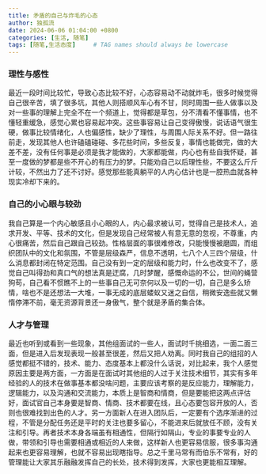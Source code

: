 ```yaml
---
title: 矛盾的自己与炸毛的心态
author: 独孤流
date: 2024-06-06 01:04:00 +0800
categories: [生活, 随笔]
tags: [随笔,生活态度]     # TAG names should always be lowercase
---
```


### 理性与感性
最近一段时间比较忙，导致心态比较不好，心态容易动不动就炸毛，很多时候觉得自己很辛苦，填了很多坑，其他人则搭顺风车心有不甘，同时周围一些人做事以及对一些事的理解上完全不在一个频道上，觉得都是草包，分不清看不懂事情，也不懂轻重缓急，感觉心累也容易起冲突。这些事容易让自己变得傲慢，说话语气很生硬，做事比较情绪化，人也偏感性，缺少了理性，与周围人际关系不好。但一路往前走，发现其他人也许磕磕碰碰、多花些时间，多些反复，事情也能做完，做的大差不差，没有任何事是必须是我才能做的，大家都能做，内心也有些自我怀疑，甚至一度做的梦都是些不开心的有压力的梦。只能劝自己以后理性些，不要这么斤斤计较，不然出力了还不讨好。感觉那些能真躺平的人内心估计也是一腔热血就各种现实冷却下来的。

### 自己的小心眼与较劲
我自己算是一个内心敏感且小心眼的人，内心最求被认可，觉得自己是技术人，追求开发、平等、技术的文化，但是发现自己经常被人有意无意的忽视，不尊重，内心很痛苦，然后自己跟自己较劲。性格层面的事很难修改，只能慢慢被磨圆，而组织团队中的文化和氛围，不管是层级森严，信息不透明，七八个人三四个层级，什么消息都封闭在特定范围。自己没有到一定的层级和能力时，什么也改变不了，感觉自己叫得劲和真口气的想法真是迂腐，几时梦醒，感慨命运的不公，世间的蝇营狗苟，自己看不惯瞧不上的一些事自己无可奈何以及一切的一切，自己是多么矫情，啥也不是还想法一大堆，一事无成的底层蝼蚁又迷之自信，稍微安逸些就又懒惰停滞不前，毫无资源背景还一身傲气，整个就是矛盾的集合体。

### 人才与管理
最近也听到或看到一些现象，其他组面试的一些人，面试时千挑细选，一面二面三面，但是进入后发现表现一般甚至很差，然后又把人劝离。同时我自己的组招的人感觉都挺不错的，技术、能力、态度基本上都没什么话说，对比起来，我个人感觉原因主要是两方面，一方面是在面试时其他组的人过于关注技术细节，其实有多年经验的人的技术在做事基本都没啥问题，主要应该考察的是反应能力，理解能力，逻辑能力，以及沟通和交流能力，本质上是智商和情商，但是要能把这两点评估好，面试官自己本身要是智商、情商、技术都要在线，且心态要包容开放的人，否则也很难找到出色的人才。另一方面新人在进入团队后，一定要有个选序渐进的过程，不管是分配任务还是平时的关注也要多留心，不能进来后就放任不顾，没有关注和引导。再者技术本身各端虽有相通性，但隔行如隔山，专业的事要专业的人做，带领和引导也需要相通或相近的人来做，这样新人也更容易信服，很多事沟通起来也更容易理解，也就不容易出现瞎指导。总之千里马常有而伯乐不常有，好的管理能让大家其乐融融发挥自己的长处，技术得到发挥，大家也更能相互理解。